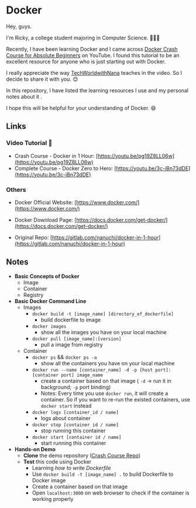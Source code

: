 # Docker

Hey, guys.

I'm Ricky, a college student majoring in Computer Science. 🧑🏻‍💻

Recently, I have been learning Docker and I came across [Docker Crash Course for Absolute Beginners](https://youtu.be/pg19Z8LL06w) on YouTube. I found this tutorial to be an excellent resource for anyone who is just starting out with Docker.

I really appreciate the way [TechWorldwithNana](https://www.youtube.com/@TechWorldwithNana) teaches in the video. So I decide to share it with you. 😊

In this repository, I have listed the learning resources I use and my personal notes about it .

I hope this will be helpful for your understanding of Docker. 😄



## Links

### Video Tutorial 🎥

+ Crash Course - Docker in 1 Hour:  [https://youtu.be/pg19Z8LL06w](https://youtu.be/pg19Z8LL06w)
+ Complete Course - Docker Zero to Hero:  [https://youtu.be/3c-iBn73dDE](https://youtu.be/3c-iBn73dDE)



### Others

+ Docker Official Website: [https://www.docker.com/](https://www.docker.com/)
+ Docker Download Page: [https://docs.docker.com/get-docker/](https://docs.docker.com/get-docker/)

+ Original Repo: [https://gitlab.com/nanuchi/docker-in-1-hour](https://gitlab.com/nanuchi/docker-in-1-hour)



## Notes

+ **Basic Concepts of Docker**
  + Image
  + Container
  + Registry
+ **Basic Docker Command Line**
  + Images
    + `docker build -t [image_name] [directory_of_dockerfile]` 
      + build dockerfile to image
    + `docker images` 
      + show all the images you have on your local machine
    + `docker pull [image_name]:[version]`
      + pull a image from registry
  + Container
    + `docker ps` && `docker ps -a`
      + show all the containers you have on your local machine
    + `docker run --name [container_name] -d -p [host port]:[container port] image_name`
      + create a container based on that image ( `-d` → run it in background; `-p` port binding)
      + Notes: Every time you use `docker run`, it will create a container. So if you want to re-run the existed containers, use `docker start` instead
    + `docker logs [container_id / name]`
      + logs about container
    + `docker stop [container id / name]`
      + stop running this container
    + `docker start [container id / name]`
      + start running this container
+ **Hands-on Demo**
  + **Clone** the demo repository ([Crash Course Repo](https://gitlab.com/nanuchi/docker-in-1-hour))
  + **Test** this code using Docker
    + Learning *how to write Dockerfile*
    + Use `docker build -t [image_name] .` to build Dockerfile to Docker image
    + Create a container based on that image
    + Open `localhost:3000` on web browser to check if the container is working properly
